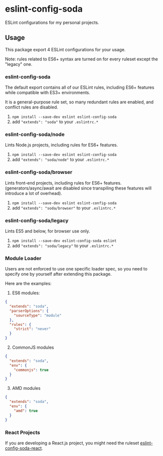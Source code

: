 # eslint-config-soda
ESLint configurations for my personal projects.

## Usage

This package export 4 ESLint configurations for your usage.

Note: rules related to ES6+ syntax are turned on for every ruleset except the
"legacy" one.

### eslint-config-soda

The default export contains all of our ESLint rules, including ES6+ features while compatible with ES3+ environments.

It is a general-purpose rule set, so many redundant rules are enabled, and conflict rules are disabled.

1. `npm install --save-dev eslint eslint-config-soda`
2. add `"extends": "soda"` to your `.eslintrc.*`

### eslint-config-soda/node

Lints Node.js projects, including rules for ES6+ features.

1. `npm install --save-dev eslint eslint-config-soda`
2. add `"extends": "soda/node"` to your `.eslintrc.*`

### eslint-config-soda/browser

Lints front-end projects, including rules for ES6+ features.
(generators/async/await are disabled since transpiling these features will introduce a lot of overhead).

1. `npm install --save-dev eslint eslint-config-soda`
2. add `"extends": "soda/browser"` to your `.eslintrc.*`

### eslint-config-soda/legacy

Lints ES5 and below, for browser use only.

1. `npm install --save-dev eslint-config-soda eslint`
2. add `"extends": "soda/legacy"` to your `.eslintrc.*`

### Module Loader

Users are not enforced to use one specific loader spec, so you need to specify
one by yourself after extending this package.

Here are the examples:

1. ES6 modules:
```JSON
{
  "extends": "soda",
  "parserOptions": {
    "sourceType": "module"
  },
  "rules": {
    "strict": "never"
  }
}
```

2. CommonJS modules
```JSON
{
  "extends": "soda",
  "env": {
    "commonjs": true
  }
}
```

3. AMD modules
```JSON
{
  "extends": "soda",
  "env": {
    "amd": true
  }
}
```

### React Projects

If you are developing a React.js project, you might need the ruleset [eslint-config-soda-react](https://github.com/sodatea/eslint-config-soda-react).

